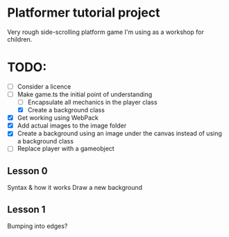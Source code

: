 # Platformer tutorial project

Very rough side-scrolling platform game I'm using as a workshop for children.

# TODO:

- [ ] Consider a licence
- [ ] Make game.ts the initial point of understanding
  - [ ] Encapsulate all mechanics in the player class
  - [x] Create a background class
- [x] Get working using WebPack
- [x] Add actual images to the image folder
- [x] Create a background using an image under the canvas instead of using a background class
- [ ] Replace player with a gameobject

## Lesson 0

Syntax & how it works
Draw a new background

## Lesson 1

Bumping into edges?

